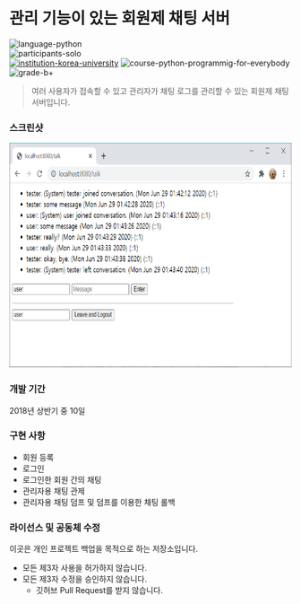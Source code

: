 # 관리 기능이 있는 회원제 채팅 서버

![language-python][language-python]
<br>
![participants-solo][participants-solo]
<br>
[![institution-korea-university][korea-university-image]][korea-university-cs-url]
![course-python-programmig-for-everybody][course-cose156]
![grade-b+][grade-b+]

> 여러 사용자가 접속할 수 있고 관리자가 채팅 로그를 관리할 수 있는 회원제 채팅 서버입니다.

### 스크린샷

<img src="static/screenshot.png" height="400px">

### 개발 기간

2018년 상반기 중 10일

### 구현 사항

  * 회원 등록
  * 로그인
  * 로그인한 회원 간의 채팅
  * 관리자용 채팅 관제
  * 관리자용 채팅 덤프 및 덤프를 이용한 채팅 롤백

### 라이선스 및 공동체 수정

이곳은 개인 프로젝트 백업을 목적으로 하는 저장소입니다.

  * 모든 제3자 사용을 허가하지 않습니다.
  * 모든 제3자 수정을 승인하지 않습니다.
    * 깃허브 Pull Request를 받지 않습니다.

<!-- Image definitions -->
[korea-university-image]: https://img.shields.io/badge/Institution-Korea%20University-red
[korea-university-cs-url]: http://cs.korea.ac.kr
[course-cose156]: https://img.shields.io/badge/Course-Python%20Programming%20for%20Everybody-brightgreen
[language-python]: https://img.shields.io/badge/Language-Python-orange
[grade-b+]: https://img.shields.io/badge/Grade-B+-yellow
[participants-solo]: https://img.shields.io/badge/Participants-Solo%20Project-7aa3cc
